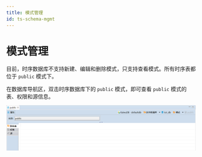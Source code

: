 ```yaml
---
title: 模式管理
id: ts-schema-mgmt
---
```


# 模式管理

目前，时序数据库不支持新建、编辑和删除模式，只支持查看模式。所有时序表都位于 `public` 模式下。

在数据库导航区，双击时序数据库下的 `public` 模式，即可查看 `public` 模式的表、权限和源信息。

![](../../static/kdc/AvYrbSuhDoA5ilxdOtxcJBrHn5d.png)
